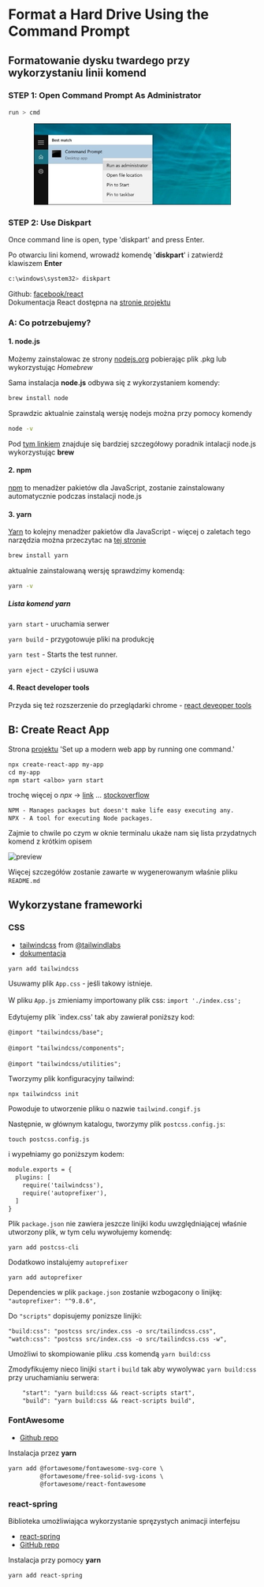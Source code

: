 # Format a Hard Drive Using the Command Prompt 

## Formatowanie dysku twardego przy wykorzystaniu linii komend

<!-- ...trying to figure out how it is working -->

### STEP 1: Open Command Prompt As Administrator

```bash
run > cmd
```

<p align="center">
    <img width="400px" src="https://raw.githubusercontent.com/pajlotapps/diskpart/main/src/asAdmin.jpg" alt="run as administrator">
</p>

### STEP 2: Use Diskpart

Once command line is open, type 'diskpart' and press Enter.

Po otwarciu lini komend, wrowadź komendę '**diskpart**' i zatwierdź klawiszem **Enter**

```bash
c:\windows\system32> diskpart
```


<!-- <h3 align="center"> <a href="https://pl.reactjs.org">React</a></h3> -->


Github: [facebook/react](https://github.com/facebook/react) <br/>
Dokumentacja React dostępna na [stronie projektu](https://reactjs.org/docs)

### A: Co potrzebujemy?

#### 1. node.js

Możemy zainstalowac ze strony [nodejs.org][nodejs-url] pobierając plik .pkg
lub wykorzystując *Homebrew* 



Sama instalacja **node.js** odbywa się z wykorzystaniem komendy:

```zsh
brew install node
```

Sprawdzic aktualnie zainstalą wersję nodejs można przy pomocy komendy

```zsh
node -v
```

Pod [tym linkiem](https://changelog.com/posts/install-node-js-with-homebrew-on-os-x) znajduje się bardziej szczegółowy poradnik intalacji node.js wykorzystując **brew**

#### 2. npm 
[npm][npmjs-url] to  menadżer pakietów dla JavaScript, zostanie zainstalowany automatycznie podczas instalacji node.js
 
#### 3. yarn
[Yarn][yarn-url] to kolejny menadżer pakietów dla JavaScript - więcej o zaletach tego narzędzia można przeczytac na [tej stronie](https://www.nafrontendzie.pl/czym-jest-yarn-czego-sluzy)

```zsh
brew install yarn
```

aktualnie zainstalowaną wersję sprawdzimy komendą:
```zsh
yarn -v
```

##### Lista komend yarn

`yarn start` - uruchamia serwer

`yarn build` - przygotowuje pliki na produkcję

`yarn test` -  Starts the test runner.

`yarn eject` - czyści i usuwa

#### 4. React developer tools
Przyda się też rozszerzenie do przeglądarki chrome - [react deveoper tools][rdt-url]
 
## B: Create React App
Strona [projektu][create-react-url]
'Set up a modern web app by running one command.'
 
```
npx create-react-app my-app
cd my-app
npm start <albo> yarn start
```

trochę więcej o *npx* -> [link](https://blog.npmjs.org/post/162869356040/introducing-npx-an-npm-package-runner) ... [stockoverflow](https://stackoverflow.com/questions/50605219/difference-between-npx-and-npm)

```
NPM - Manages packages but doesn't make life easy executing any.
NPX - A tool for executing Node packages.
```

Zajmie to chwile po czym w oknie terminalu ukaże nam się lista przydatnych komend z krótkim opisem

![preview][c-r-a-url]

Więcej szczegółów zostanie zawarte w wygenerowanym właśnie pliku `README.md`

## Wykorzystane frameworki
### CSS
* [tailwindcss](https://tailwindcss.com) from [@tailwindlabs](https://github.com/tailwindlabs)
* [dokumentacja](https://tailwindcss.com/docs/installation)
  
```
yarn add tailwindcss
```

Usuwamy plik `App.css` - jeśli takowy istnieje.<br/><br/>
W pliku `App.js` zmieniamy importowany plik css: `import './index.css';`<br/><br/>
Edytujemy plik `index.css' tak aby zawierał poniższy kod:

```
@import "tailwindcss/base";

@import "tailwindcss/components";

@import "tailwindcss/utilities";
```

Tworzymy plik konfiguracyjny tailwind:
```
npx tailwindcss init
```
Powoduje to utworzenie pliku o nazwie `tailwind.congif.js`

Następnie, w głównym katalogu, tworzymy plik `postcss.config.js`:  
```
touch postcss.config.js
```
i wypełniamy go poniższym kodem:
```
module.exports = {
  plugins: [
    require('tailwindcss'),
    require('autoprefixer'),
  ]
}
```

Plik `package.json` nie zawiera jeszcze linijki kodu uwzględniającej właśnie utworzony plik, w tym celu wywołujemy komendę:
```
yarn add postcss-cli
```

Dodatkowo instalujemy `autoprefixer`

```
yarn add autoprefixer
```
Dependencies w plik `package.json` zostanie wzbogacony o linijkę: `"autoprefixer": "^9.8.6",`

Do `"scripts"` dopisujemy ponizsze linijki:
```
"build:css": "postcss src/index.css -o src/tailindcss.css",
"watch:css": "postcss src/index.css -o src/tailindcss.css -w",
```
Umożliwi to skompiowanie pliku .css komendą `yarn build:css`

Zmodyfikujemy nieco linijki `start` i `build` tak aby wywolywac `yarn build:css` przy uruchamianiu serwera:

```
    "start": "yarn build:css && react-scripts start",
    "build": "yarn build:css && react-scripts build",
````

### FontAwesome
* [Github repo](https://github.com/FortAwesome/react-fontawesome)

Instalacja przez **yarn**
```
yarn add @fortawesome/fontawesome-svg-core \
         @fortawesome/free-solid-svg-icons \
         @fortawesome/react-fontawesome
```

### react-spring
Biblioteka umożliwiająca wykorzystanie spręzystych animacji interfejsu

* [react-spring](https://www.react-spring.io)
* [GitHub repo](https://github.com/react-spring/react-spring)

Instalacja przy pomocy **yarn**
```
yarn add react-spring
```

<!-- Poradnik bazuje na repozytorium [QuentinWatt](https://github.com/QuentinWatt) <br/>
oraz jego tutorialu (React JS for beginners) [YouTube](https://www.youtube.com/watch?v=HDEVMozZhv8&list=PL41lfR-6DnOoTiHU4Ub6efP-p3xAq3eiV). -->


<!-- Linki -->
[nodejs-url]: https://nodejs.org/en/
[npmjs-url]: https://www.npmjs.com
[yarn-url]: https://yarnpkg.com
[rdt-url]: https://chrome.google.com/webstore/detail/react-developer-tools/fmkadmapgofadopljbjfkapdkoienihi
[react-url]: https://pl.reactjs.org/
[create-react-url]: https://create-react-app.dev

[c-r-a-url]: https://raw.githubusercontent.com/pajlotapps/React-dla-poczatkujacych-poradnik/master/cra.png?raw=true
